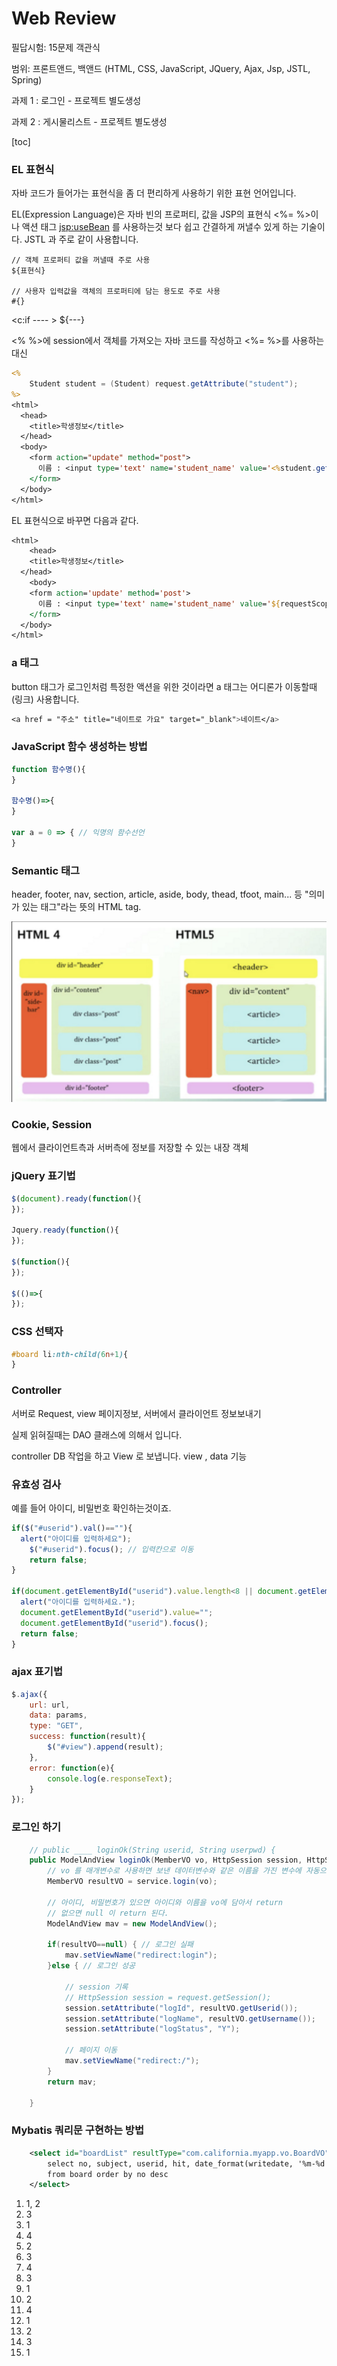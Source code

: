 # Web Review



필답시험: 15문제 객관식

범위: 프론트앤드, 백앤드 (HTML, CSS, JavaScript, JQuery, Ajax, Jsp, JSTL, Spring)

과제 1 : 로그인 - 프로젝트 별도생성

과제 2 : 게시물리스트 - 프로젝트 별도생성

[toc]

### EL 표현식 

자바 코드가 들어가는 표현식을 좀 더 편리하게 사용하기 위한 표현 언어입니다.

EL(Expression Language)은 자바 빈의 프로퍼티, 값을 JSP의 표현식 <%= %>이나 액션 태그 <jsp:useBean> 를 사용하는것 보다 쉽고 간결하게 꺼낼수 있게 하는 기술이다. JSTL 과 주로 같이 사용합니다.

```
// 객체 프로퍼티 값을 꺼낼때 주로 사용
${표현식}

// 사용자 입력값을 객체의 프로퍼티에 담는 용도로 주로 사용
#{}
```

<c:if ---- > ${---}



<% %>에 session에서 객체를 가져오는 자바 코드를 작성하고 <%= %>를 사용하는 대신

```jsp
<%
	Student student = (Student) request.getAttribute("student");
%>
<html>
  <head>
    <title>학생정보</title>
  </head>
  <body>
    <form action="update" method="post">
      이름 : <input type='text' name='student_name' value='<%student.getStudentName()%>'
    </form>
  </body>
</html>
```

EL 표현식으로 바꾸면 다음과 같다.

```jsp
<html>
	<head>
  	<title>학생정보</title> 
  </head>
	<body>
    <form action='update' method='post'>
      이름 : <input type='text' name='student_name' value='${requestScope.student.studentName}'
    </form>
  </body>  
</html>
```





### a 태그

button 태그가 로그인처럼 특정한 액션을 위한 것이라면 a 태그는 어디론가 이동할때 (링크) 사용합니다.

```css
<a href = "주소" title="네이트로 가요" target="_blank">네이트</a>
```



### JavaScript 함수 생성하는 방법

```javascript
function 함수명(){
}

함수명()=>{
}

var a = 0 => { // 익명의 함수선언
}
```



### Semantic 태그

header, footer, nav, section, article, aside, body, thead, tfoot, main... 등 "의미가 있는 태그"라는 뜻의 HTML tag.

![image-20220809143707067](web_review.assets/image-20220809143707067.png)



### Cookie, Session

웹에서 클라이언트측과 서버측에 정보를 저장할 수 있는 내장 객체



### jQuery 표기법

```javascript
$(document).ready(function(){
});

Jquery.ready(function(){
});

$(function(){
});

$(()=>{  
});
```



### CSS 선택자

```css
#board li:nth-child(6n+1){
}
```



### Controller

서버로 Request, view 페이지정보, 서버에서 클라이언트 정보보내기

실제 읽혀질때는 DAO 클래스에 의해서 입니다.

controller DB 작업을 하고 View 로 보냅니다. view , data 기능



### 유효성 검사

예를 들어 아이디, 비밀번호 확인하는것이죠. 

```javascript
if($("#userid").val()==""){
  alert("아이디를 입력하세요");
	$("#userid").focus(); // 입력칸으로 이동
	return false;
}

if(document.getElementById("userid").value.length<8 || document.getElementById("userid").value.length<12){
  alert("아이디를 입력하세요.");
  document.getElementById("userid").value="";
  document.getElementById("userid").focus();
  return false;
}
```



### ajax 표기법

```javascript
$.ajax({
	url: url,
	data: params,
	type: "GET",
	success: function(result){
		$("#view").append(result);
	},
	error: function(e){
		console.log(e.responseText);
	}
});
```



### 로그인 하기

```java
	// public ____ loginOk(String userid, String userpwd) {
	public ModelAndView loginOk(MemberVO vo, HttpSession session, HttpServletRequest request) { 
		// vo 를 매개변수로 사용하면 보낸 데이터변수와 같은 이름을 가진 변수에 자동으로 request 해준다.
		MemberVO resultVO = service.login(vo);
		
		// 아이디, 비밀번호가 있으면 아이디와 이름을 vo에 담아서 return
		// 없으면 null 이 return 된다.
		ModelAndView mav = new ModelAndView();
		
		if(resultVO==null) { // 로그인 실패
			mav.setViewName("redirect:login");
		}else { // 로그인 성공
			
			// session 기록
			// HttpSession session = request.getSession();
			session.setAttribute("logId", resultVO.getUserid());
			session.setAttribute("logName", resultVO.getUsername());
			session.setAttribute("logStatus", "Y");
			
			// 페이지 이동
			mav.setViewName("redirect:/");
		}
		return mav;
		
	}
```



### Mybatis 쿼리문 구현하는 방법

```xml
	<select id="boardList" resultType="com.california.myapp.vo.BoardVO">
		select no, subject, userid, hit, date_format(writedate, '%m-%d %H:%i') writedate 
		from board order by no desc
	</select>
```





1. 1, 2
2. 3
3. 1
4. 4
5. 2
6. 3
7. 4
8. 3
9. 1
10. 2
11. 4
12. 1
13. 2
14. 3
15. 1
